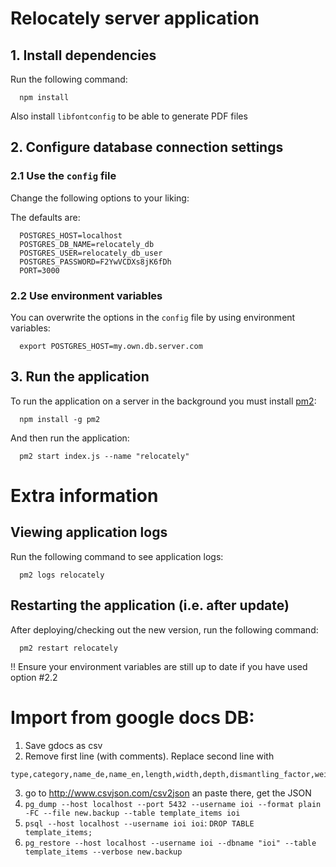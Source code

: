 # Relocately server application


## 1. Install dependencies
Run the following command:
```
  npm install
```

Also install `libfontconfig` to be able to generate PDF files

## 2. Configure database connection settings

### 2.1 Use the `config` file
Change the following options to your liking:

The defaults are:

```
  POSTGRES_HOST=localhost
  POSTGRES_DB_NAME=relocately_db
  POSTGRES_USER=relocately_db_user
  POSTGRES_PASSWORD=F2YwVCDXs8jK6fDh
  PORT=3000
```

### 2.2 Use environment variables

You can overwrite the options in the `config` file by using environment variables:
```
  export POSTGRES_HOST=my.own.db.server.com
```

## 3. Run the application
To run the application on a server in the background you must install [pm2](http://pm2.keymetrics.io/):
```
  npm install -g pm2
```

And then run the application:
```
  pm2 start index.js --name "relocately"
```

# Extra information

## Viewing application logs
Run the following command to see application logs:
```
  pm2 logs relocately
```

## Restarting the application (i.e. after update)
After deploying/checking out the new version, run the following command:
```
  pm2 restart relocately
```

!! Ensure your environment variables are still up to date if you have used option #2.2

# Import from google docs DB:
 1. Save gdocs as csv
 2. Remove first line (with comments). Replace second line with
 ```
type,category,name_de,name_en,length,width,depth,dismantling_factor,weight,replacement_value,amount,dismantling,packed_by,unpacked,assembling,one_man_handling,crate
```
 3. go to http://www.csvjson.com/csv2json an paste there, get the JSON
 4. `pg_dump --host localhost --port 5432 --username ioi --format plain -FC --file new.backup --table template_items ioi`
 5. `psql --host localhost --username ioi ioi`: `DROP TABLE template_items;`
 5. `pg_restore --host localhost --username ioi --dbname "ioi" --table template_items --verbose new.backup`
